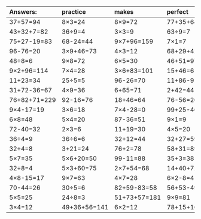 | Answers: | practice | makes | perfect | ! |
| :--- | :--- | :--- | :--- | :--- |
| 37+57=94 | 8×3=24 | 8×9=72 | 77+35+64=176 | 7×2=14 | 
| 43+32+7=82 | 36÷9=4 | 3×3=9 | 63÷9=7 | 6×3=18 | 
| 75+27-19=83 | 68-24=44 | 9×7+96=159 | 7×1=7 | 37+8+92=137 | 
| 96-76=20 | 3×9+46=73 | 4×3=12 | 68+29+42=139 | 90-79=11 | 
| 48÷8=6 | 9×8=72 | 6×5=30 | 46+51=97 | 5×3=15 | 
| 9×2+96=114 | 7×4=28 | 3×6+83=101 | 15+46=61 | 8×6=48 | 
| 11+23=34 | 25÷5=5 | 96-26=70 | 11+86-91=6 | 7×6=42 | 
| 31+72-36=67 | 4×9=36 | 6+65=71 | 2+42=44 | 6+26=32 | 
| 76+82+71=229 | 92-16=76 | 18+46=64 | 76-56=20 | 8×4=32 | 
| 9×4-17=19 | 3×6=18 | 7×4-28=0 | 99+25-46=78 | 3+92-61=34 | 
| 6×8=48 | 5×4=20 | 87-36=51 | 9×1=9 | 18÷6=3 | 
| 72-40=32 | 2×3=6 | 11+19=30 | 4×5=20 | 33+88-9=112 | 
| 36÷4=9 | 36÷6=6 | 32+12=44 | 32+27=59 | 9×3=27 | 
| 32÷4=8 | 3+21=24 | 76+2=78 | 58+31=89 | 2×7=14 | 
| 5×7=35 | 5×6+20=50 | 99-11=88 | 35+3=38 | 35+32=67 | 
| 32÷8=4 | 5×3+60=75 | 2×7+54=68 | 14+40+72=126 | 7×9=63 | 
| 4×8-15=17 | 9×7=63 | 4×7=28 | 6×2-8=4 | 61-45=16 | 
| 70-44=26 | 30÷5=6 | 82+59-83=58 | 56+53-49=60 | 5+26=31 | 
| 5×5=25 | 24÷8=3 | 51+73+57=181 | 9×9=81 | 48-5=43 | 
| 3×4=12 | 49+36+56=141 | 6×2=12 | 78+15+16=109 | 5×2-8=2 | 
